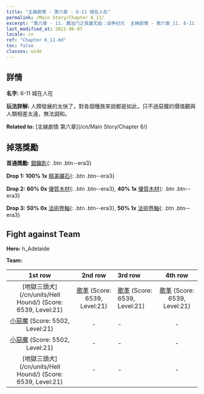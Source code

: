 ```yaml
---
title: "主線劇情 - 第六章 - 6-11 城在人在"
permalink: /Main Story/Chapter 6_11/
excerpt: "第六章 - 11. 魔法门之英雄无敌：战争纪元  主線劇情 - 第六章_11. 6-11 城在人在"
last_modified_at: 2021-06-07
locale: cn
ref: "Chapter 6_11.md"
toc: false
classes: wide
---
```


## 詳情

 **名字:** 6-11 城在人在

 **玩法詳解:** 人類發展的太快了，對各個種族來說都是如此，只不過惡魔的價值觀與人類相差太遠，無法調和。

 **Related to:** [主線劇情 第六章](/cn/Main Story/Chapter 6/)

## 掉落獎勵

 **首通獎勵:** [銀鑰匙](/cn/Items/con_693/){: .btn .btn--era3}

 **Drop 1:** **100% 1x** [精美礦石](/cn/Items/mat_19/){: .btn .btn--era3}

 **Drop 2:** **60% 0x** [優質木材](/cn/Items/mat_13/){: .btn .btn--era3}, **40% 1x** [優質木材](/cn/Items/mat_13/){: .btn .btn--era3}

 **Drop 3:** **50% 0x** [法術卷軸](/cn/Items/con_694/){: .btn .btn--era3}, **50% 1x** [法術卷軸](/cn/Items/con_694/){: .btn .btn--era3}


## Fight against Team
 **Hero:** h_Adelaide

 **Team:**


  | 1st row | 2nd row | 3rd row | 4th row |
  |:----:|:----:|:----|:----:|
  | [地獄三頭犬](/cn/units/Hell Hound/) (Score: 6539, Level:21)  | [歌革](/cn/units/Gog/) (Score: 6539, Level:21)  | [歌革](/cn/units/Gog/) (Score: 6539, Level:21)  | [歌革](/cn/units/Gog/) (Score: 6539, Level:21)  |
  | [小惡魔](/cn/units/Imp/) (Score: 5502, Level:21)  | - | - | - |
  | [小惡魔](/cn/units/Imp/) (Score: 5502, Level:21)  | - | - | - |
  | [地獄三頭犬](/cn/units/Hell Hound/) (Score: 6539, Level:21)  | - | - | - |


